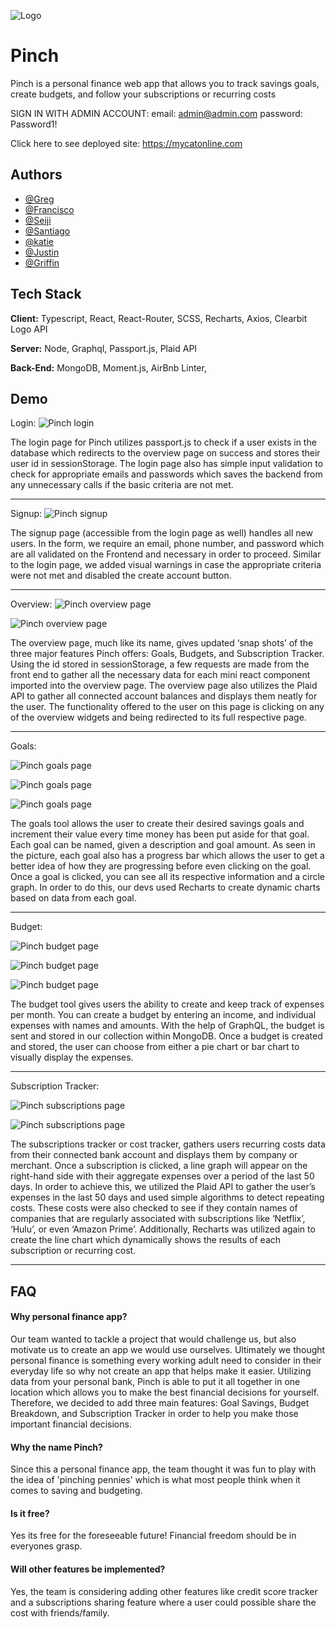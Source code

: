 ![Logo](https://i.imgur.com/MI5gkUq.png)

# Pinch

Pinch is a personal finance web app that allows you to track savings goals, create budgets, and follow your subscriptions or recurring costs

SIGN IN WITH ADMIN ACCOUNT: 
email: admin@admin.com
password: Password1!

Click here to see deployed site: https://mycatonline.com

## Authors

- [@Greg](https://github.com/gregorymacat)
- [@Francisco](https://github.com/francisco-cmyk)
- [@Seiji](https://github.com/SeijiMatsumoto)
- [@Santiago](https://github.com/sveranicola)
- [@katie](https://github.com/katscap)
- [@Justin](https://github.com/Jcase22)
- [@Griffin](https://github.com/GriffGeorgiadis)


## Tech Stack

**Client:** Typescript, React, React-Router, SCSS, Recharts, Axios, Clearbit Logo API

**Server:** Node, Graphql, Passport.js, Plaid API

**Back-End:** MongoDB, Moment.js, AirBnb Linter, 



## Demo

Login:
![Pinch login](https://i.imgur.com/crTr6n2.png)

The login page for Pinch utilizes passport.js to check if a user exists in the database which redirects to the overview page on success and stores their user id in sessionStorage. The login page also has simple input validation to check for appropriate emails and passwords which saves the backend from any unnecessary calls if the basic criteria are not met. 

___________

Signup: 
![Pinch signup](https://i.imgur.com/29N6Wjm.png)

The signup page (accessible from the login page as well) handles all new users. In the form, we require an email, phone number, and password which are all validated on the Frontend and necessary in order to proceed. Similar to the login page, we added visual warnings in case the appropriate criteria were not met and disabled the create account button. 

___________

Overview: 
![Pinch overview page](https://i.imgur.com/zkPChsW.png)

![Pinch overview page](https://i.imgur.com/Uoz7CQ1.png)

The overview page, much like its name, gives updated ‘snap shots’ of the three major features Pinch offers: Goals, Budgets, and Subscription Tracker. Using the id stored in sessionStorage, a few requests are made from the front end to gather all the necessary data for each mini react component imported into the overview page. The overview page also utilizes the Plaid API to gather all connected account balances and displays them neatly for the user. The functionality offered to the user on this page is clicking on any of the overview widgets and being redirected to its full respective page.

___________

Goals:

![Pinch goals page](https://i.imgur.com/Q8963QD.png)

![Pinch goals page](https://i.imgur.com/giGgRVd.png)

![Pinch goals page](https://i.imgur.com/Mnij3NV.png)

The goals tool allows the user to create their desired savings goals and increment their value every time money has been put aside for that goal. Each goal can be named, given a description and goal amount. As seen in the picture, each goal also has a progress bar which allows the user to get a better idea of how they are progressing before even clicking on the goal. Once a goal is clicked, you can see all its respective information and a circle graph. In order to do this, our devs used Recharts to create dynamic charts based on data from each goal. 

___________

Budget:

![Pinch budget page](https://i.imgur.com/zXG4JBl.png)

![Pinch budget page](https://i.imgur.com/XcyrCa8.png)

![Pinch budget page](https://i.imgur.com/QAbKHOU.png)

The budget tool gives users the ability to create and keep track of expenses per month. You can create a budget by entering an income, and individual expenses with names and amounts. With the help of GraphQL, the budget is sent and stored in our collection within MongoDB. Once a budget is created and stored, the user can choose from either a pie chart or bar chart to visually display the expenses. 
___________

Subscription Tracker:

![Pinch subscriptions page](https://i.imgur.com/hMchHvc.png)

![Pinch subscriptions page](https://i.imgur.com/XHAjzbQ.png)

The subscriptions tracker or cost tracker, gathers users recurring costs data from their connected bank account and displays them by company or merchant. Once a subscription is clicked, a line graph will appear on the right-hand side with their aggregate expenses over a period of the last 50 days.  In order to achieve this, we utilized the Plaid API to gather the user’s expenses in the last 50 days and used simple algorithms to detect repeating costs. These costs were also checked to see if they contain names of companies that are regularly associated with subscriptions like ‘Netflix’, ‘Hulu’, or even ‘Amazon Prime’. Additionally, Recharts was utilized again to create the line chart which dynamically shows the results of each subscription or recurring cost. 

___________


## FAQ

#### Why personal finance app?

Our team wanted to tackle a project that would challenge us, but also motivate us to create an app we would use ourselves. Ultimately we thought personal finance is something every working adult need to consider in their everyday life so why not create an app that helps make it easier.  Utilizing data from your personal bank, Pinch is able to put it all together in one location which allows you to make the best financial decisions for yourself. Therefore, we decided to add three main features: Goal Savings, Budget Breakdown, and Subscription Tracker in order to help you make those important financial decisions. 

#### Why the name Pinch?

Since this a personal finance app, the team thought it was fun to play with the idea of 'pinching pennies' which is what most people think when it comes to saving and budgeting. 


#### Is it free?

Yes its free for the foreseeable future! Financial freedom should be in everyones grasp. 

#### Will other features be implemented?

Yes, the team is considering adding other features like credit score tracker and a subscriptions sharing feature where a user could possible share the cost with friends/family.

